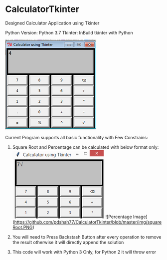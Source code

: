 # CalculatorTkinter
Designed Calculator Application using Tkinter

Python Version: Python 3.7
Tkinter: InBuild tkinter with Python 

![Image of Calculator](https://github.com/pdshah77/CalculatorTkinter/blob/master/img/calculator.PNG)


Current Program supports all basic functionality with Few Constrains:
										   
1. Square Root and Percentage can be calculated with below format only:
![Square Root](https://github.com/pdshah77/CalculatorTkinter/blob/master/img/squareRoot.PNG)        ![Percentage Image] (https://github.com/pdshah77/CalculatorTkinter/blob/master/img/squareRoot.PNG)

2. You will need to Press Backstash Button after every operation to remove the result otherwise it will directly append the solution

3. This code will work with Python 3 Only, for Python 2 it will throw error





